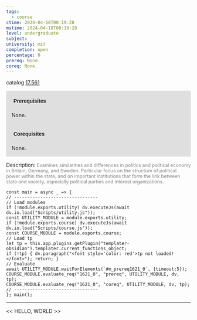 ```yaml
---
tags:
  - course
ctime: 2024-04-18T00:19:28
mstime: 2024-04-18T00:19:28
level: undergraduate
subject: 
university: mit
completion: open
percentage: 0
prereq: None.
coreq: None.
---
```


catalog [17.561](http://student.mit.edu/catalog/m17b.html#17.561)

<span style="display: block; padding: 15px; background-color: rgb(100, 100, 100, 0.2);"><font id="m_prereq1621_0" style="display: block; font-family: Arial, sans-serif; font-weight: bold; padding: 5px">Prerequisites</font><br><span id="prereq1621_0">None.</span></span>
<span style="display: block; padding: 15px; background-color: rgb(100, 100, 100, 0.2);"><font id="m_coreq1621_0" style="display: block; font-family: Arial, sans-serif; font-weight: bold; padding: 5px">Corequisites</font><br><span id="coreq1621_0">None.</span></span>

<font style="">Description:</font>
<font style="color: grey; font-size: 0.8rem;">Examines similarities and differences in politics and political economy in Britain, Germany, and Sweden. Particular focus on the structure of political power within the state, and on important institutions that form the link between state and society, especially political parties and interest organizations.</font>

```dataviewjs
const main = async _ => {
// --------------------------------
// Load modules
if (!module.exports.utility) dv.executeJs(await dv.io.load("Scripts/utility.js"));
const UTILITY_MODULE = module.exports.utility;
if (!module.exports.course) dv.executeJs(await dv.io.load("Scripts/course.js"));
const COURSE_MODULE = module.exports.course;
// Load tp
let tp = this.app.plugins.getPlugin("templater-obsidian").templater.current_functions_object;
if (!tp) { dv.paragraph("<font style='color: red'>tp not loaded!</font>"); return; }
// Evaluate
await UTILITY_MODULE.waitForElements(`#m_prereq1621_0`, {timeout:5});
COURSE_MODULE.evaluate_req("1621_0", "prereq", UTILITY_MODULE, dv, tp);
COURSE_MODULE.evaluate_req("1621_0", "coreq", UTILITY_MODULE, dv, tp);
// --------------------------------
}; main();
```

---

<< HELLO, WORLD >>
